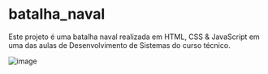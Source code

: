 # batalha_naval
Este projeto é uma batalha naval realizada em HTML, CSS &amp; JavaScript em uma das aulas de Desenvolvimento de Sistemas do curso técnico.

![image](https://github.com/user-attachments/assets/b6ea82be-101f-46dc-891b-4026223f6918)
